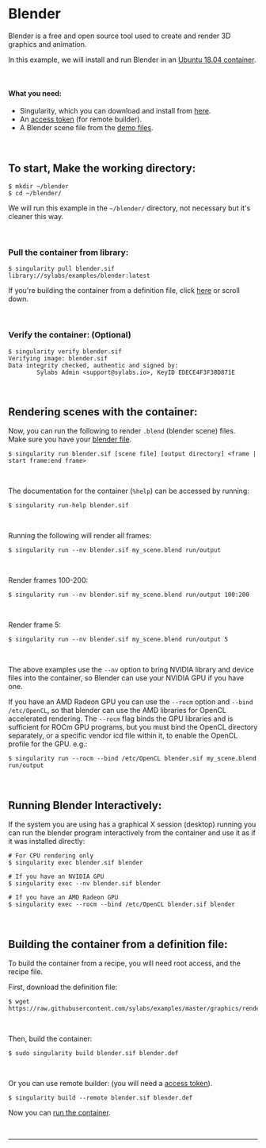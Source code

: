 # Blender

Blender is a free and open source tool used to create and render 3D graphics and animation.

In this example, we will install and run Blender in an [Ubuntu 18.04 container](https://cloud.sylabs.io/library/library/default/ubuntu).

<br>

#### What you need:
 - Singularity, which you can download and install from [here](https://github.com/sylabs/singularity).
 - An [access token](https://cloud.sylabs.io/auth) (for remote builder).
 - A Blender scene file from the [demo files](https://www.blender.org/download/demo-files/).

<br>

## To start, Make the working directory:

```
$ mkdir ~/blender
$ cd ~/blender/
```

We will run this example in the `~/blender/` directory, not necessary but it's cleaner this way.

<br>

### Pull the container from library:

```
$ singularity pull blender.sif library://sylabs/examples/blender:latest
```

If you're building the container from a definition file, click [here](#building-the-container-from-a-definition-file) or scroll down.

<br>

### Verify the container: (Optional)

```
$ singularity verify blender.sif
Verifying image: blender.sif
Data integrity checked, authentic and signed by:
        Sylabs Admin <support@sylabs.io>, KeyID EDECE4F3F38D871E
```


<br>

## Rendering scenes with the container:

Now, you can run the following to render `.blend` (blender scene) files.<br>
Make sure you have your [blender file](https://www.blender.org/download/demo-files/).

```
$ singularity run blender.sif [scene file] [output directory] <frame | start frame:end frame>
```

<br>

The documentation for the container (`%help`) can be accessed by running:

```
$ singularity run-help blender.sif
```

<br>

Running the following will render all frames:

```
$ singularity run --nv blender.sif my_scene.blend run/output
```

<br>

Render frames 100-200:

```
$ singularity run --nv blender.sif my_scene.blend run/output 100:200
```

<br>

Render frame 5:

```
$ singularity run --nv blender.sif my_scene.blend run/output 5
```

<br>

The above examples use the `--nv` option to bring NVIDIA library and device
files into the container, so Blender can use your NVIDIA GPU if you have one.

If you have an AMD Radeon GPU you can use the `--rocm` option and `--bind
/etc/OpenCL`, so that blender can use the AMD libraries for OpenCL accelerated
rendering. The `--rocm` flag binds the GPU libraries and is sufficient for ROCm
GPU programs, but you must bind the OpenCL directory separately, or a specific
vendor icd file within it, to enable the OpenCL profile for the GPU. e.g.:

```
$ singularity run --rocm --bind /etc/OpenCL blender.sif my_scene.blend run/output 
```

<br>

## Running Blender Interactively:

If the system you are using has a graphical X session (desktop) running you can
run the blender program interactively from the container and use it as if it was
installed directly:

```
# For CPU rendering only
$ singularity exec blender.sif blender

# If you have an NVIDIA GPU
$ singularity exec --nv blender.sif blender

# If you have an AMD Radeon GPU
$ singularity exec --rocm --bind /etc/OpenCL blender.sif blender
```

<br>

## Building the container from a definition file:

To build the container from a recipe, you will need root access, and the recipe file.

First, download the definition file:

```
$ wget https://raw.githubusercontent.com/sylabs/examples/master/graphics/rendering/blender/blender.def
```

<br>

Then, build the container:

```
$ sudo singularity build blender.sif blender.def
```

<br>

Or you can use remote builder: (you will need a [access token](https://cloud.sylabs.io/auth)).

```
$ singularity build --remote blender.sif blender.def
```

Now you can [run the container](#running-the-container).


<br>

___

<br>


